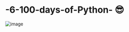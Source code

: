 # -6-100-days-of-Python- 😎

![image](https://github.com/SKODE2/6-100-days-of-Python-/assets/139722050/0d765df3-a60b-4d37-b7c6-a4b00e20003d)
